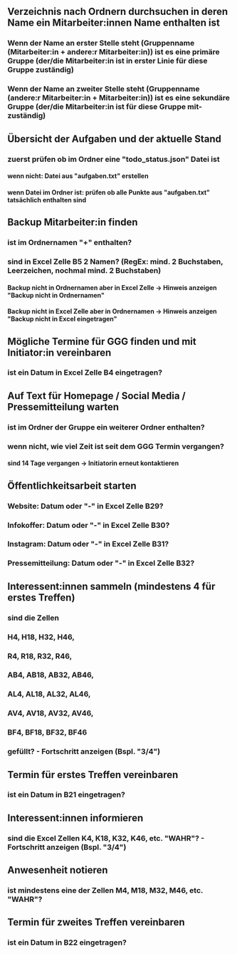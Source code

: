 ## Verzeichnis nach Ordnern durchsuchen in deren Name ein Mitarbeiter:innen Name enthalten ist
### Wenn der Name an erster Stelle steht (Gruppenname (Mitarbeiter:in + andere:r Mitarbeiter:in)) ist es eine primäre Gruppe (der/die Mitarbeiter:in ist in erster Linie für diese Gruppe zuständig)
### Wenn der Name an zweiter Stelle steht (Gruppenname (andere:r Mitarbeiter:in + Mitarbeiter:in)) ist es eine sekundäre Gruppe (der/die Mitarbeiter:in ist für diese Gruppe mit-zuständig)

## Übersicht der Aufgaben und der aktuelle Stand
### zuerst prüfen ob im Ordner eine "todo_status.json" Datei ist
#### wenn nicht: Datei aus "aufgaben.txt" erstellen
#### wenn Datei im Ordner ist: prüfen ob alle Punkte aus "aufgaben.txt" tatsächlich enthalten sind

## Backup Mitarbeiter:in finden
### ist im Ordnernamen "+" enthalten?
### sind in Excel Zelle B5 2 Namen? (RegEx: mind. 2 Buchstaben, Leerzeichen, nochmal mind. 2 Buchstaben)
#### Backup nicht in Ordnernamen aber in Excel Zelle -> Hinweis anzeigen "Backup nicht in Ordnernamen"
#### Backup nicht in Excel Zelle aber in Ordnernamen -> Hinweis anzeigen "Backup nicht in Excel eingetragen"

## Mögliche Termine für GGG finden und mit Initiator:in vereinbaren
### ist ein Datum in Excel Zelle B4 eingetragen? 

## Auf Text für Homepage / Social Media / Pressemitteilung warten
### ist im Ordner der Gruppe ein weiterer Ordner enthalten? 
### wenn nicht, wie viel Zeit ist seit dem GGG Termin vergangen? 
#### sind 14 Tage vergangen -> Initiatorin erneut kontaktieren

## Öffentlichkeitsarbeit starten
### Website: Datum oder "-" in Excel Zelle B29?
### Infokoffer: Datum oder "-" in Excel Zelle B30?
### Instagram: Datum oder "-" in Excel Zelle B31?
### Pressemitteilung: Datum oder "-" in Excel Zelle B32?

## Interessent:innen sammeln (mindestens 4 für erstes Treffen)
### sind die Zellen 
###                 H4, H18, H32, H46,
###                 R4, R18, R32, R46,
###                 AB4, AB18, AB32, AB46,
###                 AL4, AL18, AL32, AL46,
###                 AV4, AV18, AV32, AV46,
###                 BF4, BF18, BF32, BF46 
### gefüllt? - Fortschritt anzeigen (Bspl. "3/4")

## Termin für erstes Treffen vereinbaren
### ist ein Datum in B21 eingetragen?

## Interessent:innen informieren
### sind die Excel Zellen K4, K18, K32, K46, etc. "WAHR"? - Fortschritt anzeigen (Bspl. "3/4")

## Anwesenheit notieren
### ist mindestens eine der Zellen M4, M18, M32, M46, etc. "WAHR"?

## Termin für zweites Treffen vereinbaren
### ist ein Datum in B22 eingetragen?